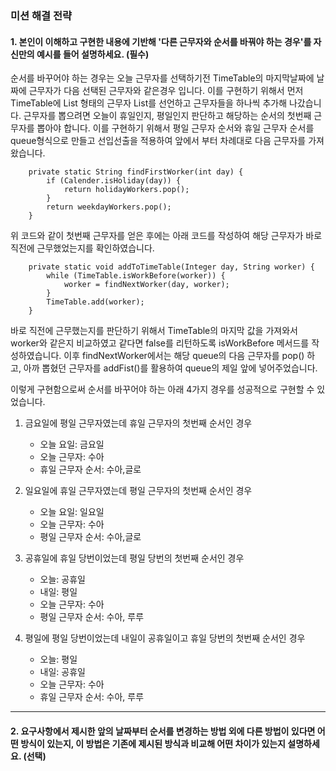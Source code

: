 ### 미션 해결 전략

#### 1. 본인이 이해하고 구현한 내용에 기반해 '다른 근무자와 순서를 바꿔야 하는 경우'를 자신만의 예시를 들어 설명하세요. (필수)

순서를 바꾸어야 하는 경우는 오늘 근무자를 선택하기전 TimeTable의 마지막날짜에 날짜에 근무자가 다음 선택된 근무자와 같은경우 입니다.
이를 구현하기 위해서 먼저 TimeTable에 List<String> 형태의 근무자 List를 선언하고 근무자들을 하나씩 추가해 나갔습니다.
근무자를 뽑으려면 오늘이 휴일인지, 평일인지 판단하고 해당하는 순서의 첫번째 근무자를 뽑아야 합니다.
이를 구현하기 위해서 평일 근무자 순서와 휴일 근무자 순서를 queue형식으로 만들고 선입선출을 적용하여 앞에서 부터 차례대로 다음 근무자를 가져왔습니다.

```
    private static String findFirstWorker(int day) {
        if (Calender.isHoliday(day)) {
            return holidayWorkers.pop();
        }
        return weekdayWorkers.pop();
    }

```

위 코드와 같이 첫번째 근무자를 얻은 후에는 아래 코드를 작성하여 해당 근무자가 바로 직전에 근무했었는지를 확인하였습니다.

```
    private static void addToTimeTable(Integer day, String worker) {
        while (TimeTable.isWorkBefore(worker)) {
            worker = findNextWorker(day, worker);
        }
        TimeTable.add(worker);
    }
```

바로 직전에 근무했는지를 판단하기 위해서 TimeTable의 마지막 값을 가져와서 worker와 같은지 비교하였고 같다면 false를 리턴하도록 isWorkBefore 메서드를 작성하였습니다.
이후 findNextWorker에서는 해당 queue의 다음 근무자를 pop() 하고, 아까 뽑혔던 근무자를 addFist()를 활용하여 queue의 제일 앞에 넣어주었습니다.

이렇게 구현함으로써 순서를 바꾸어야 하는 아래 4가지 경우를 성공적으로 구현할 수 있었습니다.

1. 금요일에 평일 근무자였는데 휴일 근무자의 첫번째 순서인 경우
    - 오늘 요일: 금요일
    - 오늘 근무자: 수아
    - 휴일 근무자 순서: 수아,글로

2. 일요일에 휴일 근무자였는데 평일 근무자의 첫번째 순서인 경우
    - 오늘 요일: 일요일
    - 오늘 근무자: 수아
    - 평일 근무자 순서: 수아,글로

3. 공휴일에 휴일 당번이었는데 평일 당번의 첫번째 순서인 경우
    - 오늘: 공휴일
    - 내일: 평일
    - 오늘 근무자: 수아
    - 평일 근무자 순서: 수아, 루루

4. 평일에 평일 당번이었는데 내일이 공휴일이고 휴일 당번의 첫번째 순서인 경우
    - 오늘: 평일
    - 내일: 공휴일
    - 오늘 근무자: 수아
    - 휴일 근무자 순서: 수아, 루루

---

#### 2. 요구사항에서 제시한 앞의 날짜부터 순서를 변경하는 방법 외에 다른 방법이 있다면 어떤 방식이 있는지, 이 방법은 기존에 제시된 방식과 비교해 어떤 차이가 있는지 설명하세요. (선택)

